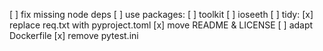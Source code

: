 [ ] fix missing node deps
[ ] use packages:
    [ ] toolkit
    [ ] ioseeth
[ ] tidy:
    [x] replace req.txt with pyproject.toml
    [x] move README & LICENSE
    [ ] adapt Dockerfile
    [x] remove pytest.ini
